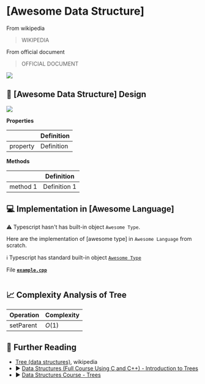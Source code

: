 # [Awesome Data Structure]

From wikipedia

> WIKIPEDIA

From official document 

> OFFICIAL DOCUMENT

![](../abstract/data-structures/image.png)


## 🎨 [Awesome Data Structure] Design

![](images/design.png)

**Properties**

|                | Definition                              |
|----------------|-----------------------------------------|
| property       | Definition                              |

**Methods**

|                 | Definition      |
|-----------------|-----------------|
| method 1        | Definition 1    |


## 💻 Implementation in [Awesome Language]

⚠️ Typescript hasn't has built-in object `Awesome Type`.

Here are the implementation of [awesome type] in `Awesome Language` from scratch.

ℹ️ Typescript has standard built-in object [`Awesome Type`](awesome-link)

File [**`example.cpp`**](code/example.cpp)

```[id]
```

## 📈 Complexity Analysis of Tree


| Operation       | Complexity          |
|-----------------|---------------------|
| setParent       | $O(1)$              |

## 🔗 Further Reading

* [Tree (data structures)](https://en.wikipedia.org/wiki/Tree_(data_structure)), wikipedia
* ▶️ [Data Structures (Full Course Using C and C++) - Introduction to Trees](https://youtu.be/B31LgI4Y4DQ?t=18855)
* ▶️ [Data Structures Course - Trees](https://www.coursera.org/lecture/data-structures/trees-95qda)
